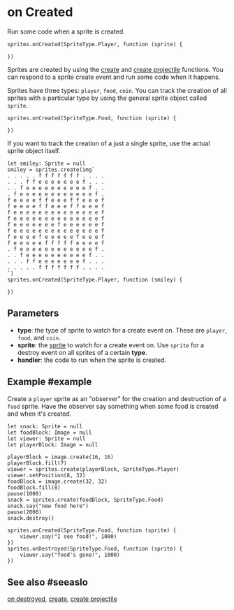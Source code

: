 # on Created

Run some code when a sprite is created.


```sig
sprites.onCreated(SpriteType.Player, function (sprite) {

})
```

Sprites are created by using the [create](/reference/sprites/sprite/destroy) and [create projectile](/reference/sprites/create-projectile) functions. You can respond to a sprite create event and run some code when it happens.

Sprites have three types: ``player``, ``food``, ``coin``. You can track the creation of all sprites with a particular type by using the general sprite object called ``sprite``.

```block
sprites.onCreated(SpriteType.Food, function (sprite) {

})
```

If you want to track the creation of a just a single sprite, use the actual sprite object itself.

```block
let smiley: Sprite = null
smiley = sprites.create(img`
. . . . . f f f f f f f . . . . 
. . . f f e e e e e e e f . . . 
. . f e e e e e e e e e e f . . 
. f e e e e e e e e e e e e f . 
f e e e e f f e e e f f e e e f 
f e e e e f f e e e f f e e e f 
f e e e e e e e e e e e e e e f 
f e e e e e e e e e e e e e e f 
f e e e e e e e f e e e e e e f 
f e e e e e e e e e e e e e e f 
f e e e e f e e e e e f e e e f 
f e e e e e f f f f f e e e e f 
. f e e e e e e e e e e e e f . 
. . f e e e e e e e e e e f . . 
. . . f f e e e e e e e f . . . 
. . . . . f f f f f f f . . . . 
`)
sprites.onCreated(SpriteType.Player, function (smiley) {

})
```

## Parameters

* **type**: the type of sprite to watch for a create event on. These are ``player``, ``food``, and ``coin``.
* **sprite**: the [sprite](/types/sprite) to watch for a create event on. Use ``sprite`` for a destroy event on all sprites of a certain **type**.
* **handler**: the code to run when the sprite is created.

## Example #example

Create a ``player`` sprite as an "observer" for the creation and destruction of a ``food`` sprite. Have the observer say something when some food is created and when it's created.

```blocks
let snack: Sprite = null
let foodBlock: Image = null
let viewer: Sprite = null
let playerBlock: Image = null

playerBlock = image.create(16, 16)
playerBlock.fill(7)
viewer = sprites.create(playerBlock, SpriteType.Player)
viewer.setPosition(8, 32)
foodBlock = image.create(32, 32)
foodBlock.fill(8)
pause(1000)
snack = sprites.create(foodBlock, SpriteType.Food)
snack.say("new food here")
pause(2000)
snack.destroy()

sprites.onCreated(SpriteType.Food, function (sprite) {
    viewer.say("I see food!", 1000)
})
sprites.onDestroyed(SpriteType.Food, function (sprite) {
    viewer.say("food's gone!", 1000)
})
```

## See also #seeaslo

[on destroyed](/reference/sprites/on-destroyed),
[create](/reference/sprites/sprite/destroy),
[create projectile](/reference/sprites/create-projectile)